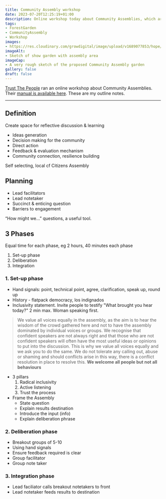 ```yaml
---
title: Community Assembly workshop
date: 2023-07-20T12:25:19+01:00
description: Online workshop today about Community Assemblies, which are at the heart of a garden design I’m working on
tags: 
- ForestGarden
- CommunityAssembly
- Workshop
images: 
- https://res.cloudinary.com/growdigital/image/upload/v1689077853/hope/garden-sketch-230711.jpg
imageAlt:
- Sketch of show garden with assembly area 
imageCap:
- A very rough sketch of the proposed Community Assembly garden
gallery: false
draft: false
---
```


[Trust The People](https://www.trustthepeople.earth/) ran an online workshop about Community Assemblies. Their [manual is available here](https://drive.google.com/file/d/1tili_1ggvpFFqFVKuFY1ikxxp7HU43o9/view). These are my outline notes.

---

## Definition

Create space for reflective discussion & learning
  * Ideas generation
  * Decision making for the community
  * Direct action
  * Feedback & evaluation mechanism
  * Community connection, resilience building

Self selecting, local cf Citizens Assembly

## Planning

* Lead facilitators
* Lead notetaker
* Succinct & enticing question
* Barriers to engagement

“How might we…” questions, a useful tool.

## 3 Phases

Equal time for each phase, eg 2 hours, 40 minutes each phase

1. Set-up phase
2. Deliberation
3. Integration

### 1. Set-up phase

* Hand signals: point, technical point, agree, clarification, speak up, round up
* History - flatpack democracy, los indignados
* Inclusivity statement. Invite people to testify "What brought you hear today?" 2 min max. Woman speaking first.

> We value all voices equally in the assembly, as the aim is to
hear the wisdom of the crowd gathered here and not to have
the assembly dominated by individual voices or groups.
We recognise that confident speakers are not always right
and that those who are not confident speakers will often have
the most useful ideas or opinions to put into the discussion.
This is why we value all voices equally and we ask you to
do the same. We do not tolerate any calling out, abuse or
shaming and should conflicts arise in this way, there is a
conflict resolution in place to resolve this. **We welcome all
people but not all behaviours**

* 3 pillars
  1. Radical inclusivity
  2. Active listening
  3. Trust the process
* Frame the Assembly
  * State question
  * Explain results destination
  * Introduce the input (info)
  * Explain deliberation phrase 

### 2. Deliberation phase

* Breakout groups of 5-10
* Using hand signals
* Ensure feedback required is clear
* Group facilitator
* Group note taker

### 3. Integration phase

* Lead faciliator calls breakout notetakers to front
* Lead notetaker feeds results to destination